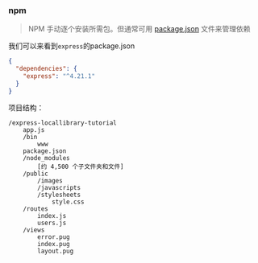 ### npm

> NPM 手动逐个安装所需包。但通常可用 [package.json](https://docs.npmjs.com/files/package.json) 文件来管理依赖

我们可以来看到`express`的package.json

```json
{
  "dependencies": {
    "express": "^4.21.1"
  }
}
```



项目结构：

```
/express-locallibrary-tutorial
    app.js
    /bin
        www
    package.json
    /node_modules
        [约 4,500 个子文件夹和文件]
    /public
        /images
        /javascripts
        /stylesheets
            style.css
    /routes
        index.js
        users.js
    /views
        error.pug
        index.pug
        layout.pug
```

